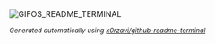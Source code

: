 
<div align="justify">
<picture>
    <source media="(prefers-color-scheme: dark)" srcset="https://i.ibb.co/dgh1v2T/output-gif.gif">
    <source media="(prefers-color-scheme: light)" srcset="https://i.ibb.co/dgh1v2T/output-gif.gif">
    <img alt="GIFOS_README_TERMINAL" src="https://i.ibb.co/dgh1v2T/output-gif.gif">
</picture>

<sub><i>Generated automatically using [x0rzavi/github-readme-terminal](https://github.com/x0rzavi/github-readme-terminal)</i></sub>

</div>
    